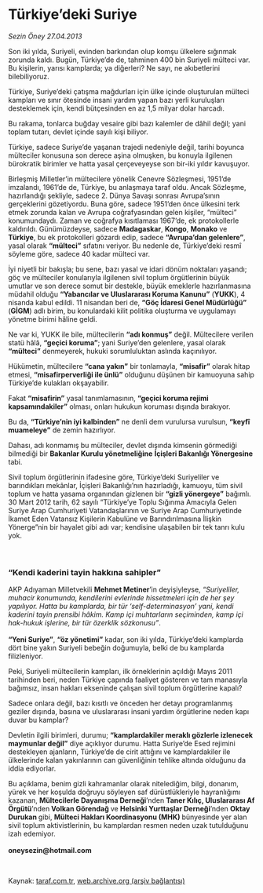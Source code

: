 # Türkiye’deki Suriye

*Sezin Öney 27.04.2013*

<div class="yazi"><p>Son iki yılda, Suriyeli, evinden barkından olup komşu ülkelere sığınmak zorunda kaldı. Bugün, Türkiye’de de, tahminen 400 bin Suriyeli mülteci var. Bu kişilerin, yarısı kamplarda; ya diğerleri? Ne sayı, ne akıbetlerini bilebiliyoruz.</p>
<p>Türkiye, Suriye’deki çatışma mağdurları için ülke içinde oluşturulan mülteci kampları ve sınır ötesinde insani yardım yapan bazı yerli kuruluşları desteklemek için, kendi bütçesinden en az 1,5 milyar dolar harcadı. </p>
<p>Bu rakama, tonlarca buğday vesaire gibi bazı kalemler de dâhil değil; yani toplam tutarı, devlet içinde sayılı kişi biliyor.</p>
<p>Türkiye, sadece Suriye’de yaşanan trajedi nedeniyle değil, tarihi boyunca mülteciler konusuna son derece aşina olmuşken, bu konuyla ilgilenen bürokratik birimler ve hatta yasal çerçeveyeyse son bir-iki yıldır kavuşuyor. </p>
<p>Birleşmiş Milletler’in mültecilere yönelik Cenevre Sözleşmesi, 1951’de imzalandı, 1961’de de, Türkiye, bu anlaşmaya taraf oldu. Ancak Sözleşme, hazırlandığı şekliyle, sadece 2. Dünya Savaşı sonrası Avrupa’sının gerçeklerini gözetiyordu. Buna göre, sadece 1951’den önce ülkesini terk etmek zorunda kalan ve Avrupa coğrafyasından gelen kişiler, “mülteci” konumundaydı. Zaman ve coğrafya kısıtlaması 1967’de, ek protokollerle kaldırıldı. Günümüzdeyse, sadece <b>Madagaskar</b>, <b>Kongo</b>, <b>Monako</b> ve <b>Türkiye</b>, bu ek protokolleri gözardı edip, sadece <b>“Avrupa’dan gelenlere”</b>, yasal olarak <b>“mülteci”</b> sıfatını veriyor. Bu nedenle de, Türkiye’deki resmî söyleme göre, sadece 40 kadar mülteci var. </p>
<p>İyi niyetli bir bakışla; bu sene, bazı yasal ve idari dönüm noktaları yaşandı; göç ve mülteciler konularıyla ilgilenen sivil toplum örgütlerinin büyük umutlar ve son derece somut bir destekle, büyük emeklerle hazırlanmasına müdahil olduğu <b>“Yabancılar ve Uluslararası Koruma Kanunu”</b> (<b>YUKK</b>), 4 nisanda kabul edildi. 11 nisandan beri de, <b>“Göç İdaresi Genel Müdürlüğü”</b> (<b>GİGM</b>) adlı birim, bu konulardaki kilit politika oluşturma ve uygulamayı yönetme birimi hâline geldi. </p>
<p>Ne var ki, YUKK ile bile, mültecilerin <b>“adı konmuş”</b> değil. Mültecilere verilen statü hâlâ, <b>“geçici koruma”</b>; yani Suriye’den gelenlere, yasal olarak <b>“mülteci”</b> denmeyerek, hukuki sorumluluktan aslında kaçınılıyor. </p>
<p>Hükümetin, mültecilere <b>“cana yakın”</b> bir tonlamayla, <b>“misafir”</b> olarak hitap etmesi, <b>“misafirperverliği ile ünlü”</b> olduğunu düşünen bir kamuoyuna sahip Türkiye’de kulakları okşayabilir. </p>
<p>Fakat <b>“misafirin”</b> yasal tanımlamasının, <b>“geçici koruma rejimi kapsamındakiler”</b> olması, onları hukukun koruması dışında bırakıyor. </p>
<p>Bu da, <b>“Türkiye’nin iyi kalbinden”</b> ne denli dem vurulursa vurulsun, <b>“keyfî muameleye”</b> de zemin hazırlıyor. </p>
<p>Dahası, adı konmamış bu mülteciler, devlet dışında kimsenin görmediği bilmediği bir <b>Bakanlar Kurulu yönetmeliğine</b> <b>İçişleri Bakanlığı Yönergesine</b> tabi. </p>
<p>Sivil toplum örgütlerinin ifadesine göre, Türkiye’deki Suriyeliler ve barındıkları mekânlar, İçişleri Bakanlığı’nın hazırladığı, kamuoyu, tüm sivil toplum ve hatta yasama organından gizlenen bir <b>“gizli yönergeye”</b> bağımlı. 30 Mart 2012 tarih, 62 sayılı “Türkiye’ye Toplu Sığınma Amacıyla Gelen Suriye Arap Cumhuriyeti Vatandaşlarının ve Suriye Arap Cumhuriyetinde İkamet Eden Vatansız Kişilerin Kabulüne ve Barındırılmasına İlişkin Yönerge”nin bir hayalet gibi adı var; kendisine ulaşabilen bir tek tanrı kulu yok. <br/><br/><br/></p>
<h3>“Kendi kaderini tayin hakkına sahipler”</h3>
<p>AKP Adıyaman Milletvekili <b>Mehmet Metiner</b>’in deyişiyleyse, <i>“Suriyeliler, muhacir konumunda, kendilerini evlerinde hissetmeleri için de her şey yapılıyor. Hatta bu kamplarda, bir tür ‘self-determinasyon’ yani, kendi kaderini tayin prensibi hâkim. Kamp içi muhtarların seçiminden, kamp içi hak-hukuk işlerine, bir tür özerklik sözkonusu”</i>.<br/><br/><b>“Yeni Suriye”</b>, <b>“öz yönetimi”</b> kadar, son iki yılda, Türkiye’deki kamplarda dört bine yakın Suriyeli bebeğin doğumuyla, belki de bu kamplarda filizleniyor. </p>
<p>Peki, Suriyeli mültecilerin kampları, ilk örneklerinin açıldığı Mayıs 2011 tarihinden beri, neden Türkiye çapında faaliyet gösteren ve tam manasıyla bağımsız, insan hakları ekseninde çalışan sivil toplum örgütlerine kapalı? </p>
<p>Sadece onlara değil, bazı kısıtlı ve önceden her detayı programlanmış geziler dışında, basına ve uluslararası insani yardım örgütlerine neden kapı duvar bu kamplar?</p>
<p>Devletin ilgili birimleri, durumu; <b>“kamplardakiler meraklı gözlerle izlenecek maymunlar değil”</b> diye açıklıyor durumu. Hatta Suriye’de Esed rejimini destekleyen ajanların, Türkiye’de de cirit attığını ve kamplardakiler ile ülkelerinde kalan yakınlarının can güvenliğinin tehlike altında olduğunu da iddia ediyorlar.</p>
<p>Bu açıklama, benim gizli kahramanlar olarak nitelediğim, bilgi, donanım, yürek ve her koşulda doğruyu söyleyen saf dürüstlükleriyle hayranlığımı kazanan, <b>Mültecilerle Dayanışma Derneği</b>’nden <b>Taner Kılıç, Uluslararası Af Örgütü</b>’nden<b> Volkan Görendağ </b>ve <b>Helsinki Yurttaşlar Derneği</b>’nden <b>Oktay Durukan </b>gibi, <b>Mülteci Hakları Koordinasyonu (MHK) </b>bünyesinde yer alan<b> </b>sivil toplum aktivistlerinin, bu kamplardan resmen neden uzak tutulduğunu izah edemiyor.<br/><br/><b>oneysezin@hotmail.com</b></p>
<p> </p>
</div>

Kaynak: [taraf.com.tr](m), [web.archive.org (arşiv bağlantısı)](http://web.archive.org/web/20130630055815/http://taraf.com.tr:80/sezin-oney/makale-turkiye-deki-suriye.htm)
